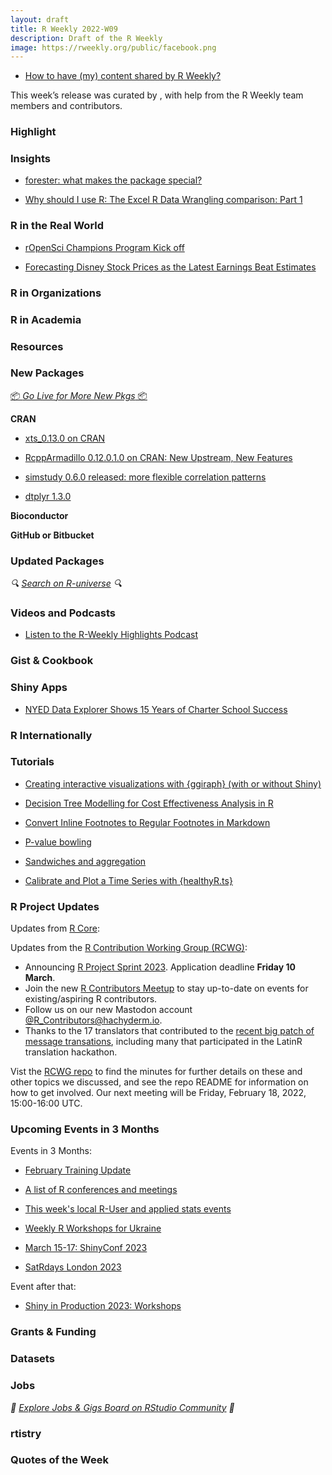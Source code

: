 ```yaml
---
layout: draft
title: R Weekly 2022-W09
description: Draft of the R Weekly
image: https://rweekly.org/public/facebook.png
---
```



+ [How to have (my) content shared by R Weekly?](https://github.com/rweekly/rweekly.org#how-to-have-my-content-shared-by-r-weekly)

This week’s release was curated by [](), with help from the R Weekly team members and contributors.



###  Highlight



### Insights

+ [forester: what makes the package special?](https://medium.com/responsibleml/forester-what-makes-the-package-special-9ece9b8a64d)

+ [Why should I use R: The Excel R Data Wrangling comparison: Part 1](https://www.jumpingrivers.com/blog/why-r-part-1/)

### R in the Real World

+ [rOpenSci Champions Program Kick off](https://ropensci.org/blog/2023/02/21/champions-program-kick-off/)

+ [Forecasting Disney Stock Prices as the Latest Earnings Beat Estimates](https://datageeek.com/2023/02/22/forecasting-disney-stock-prices-as-the-latest-earnings-beat-estimates/)

###  R in Organizations



###  R in Academia



###  Resources



###  New Packages

<p class="added-hostname"><a href="https://rweekly.org/live" target="_blank" class="externalLink">📦 <i>Go Live for More New Pkgs</i> 📦</a></p>


**CRAN**

+ [xts_0.13.0 on CRAN](https://blog.fosstrading.com/2023/02/xts-0-13-0-on-cran.html)

+ [RcppArmadillo 0.12.0.1.0 on CRAN: New Upstream, New Features](http://dirk.eddelbuettel.com/blog/2023/02/22/#rcpparmadillo_0.12.0.1.0)

+ [simstudy 0.6.0 released: more flexible correlation patterns](https://www.rdatagen.net/post/2023-02-21-flexible-correlation-generation-revisiting-block-matrices-for-temporal-patterns-in-simstudy/)

+ [dtplyr 1.3.0](https://www.tidyverse.org/blog/2023/02/dtplyr-1-3-0/)

**Bioconductor**



**GitHub or Bitbucket**



### Updated Packages

<i>🔍 [Search on R-universe](https://r-universe.dev/search/) 🔍</i>

###  Videos and Podcasts

- [Listen to the R-Weekly Highlights Podcast](https://rweekly.fireside.fm/)


### Gist & Cookbook



### Shiny Apps

+ [NYED Data Explorer Shows 15 Years of Charter School Success](https://redwallanalytics.com/2023/02/22/nyed-data-explorer-shows-15-years-of-charter-school-success/)

### R Internationally



###  Tutorials

+ [Creating interactive visualizations with {ggiraph} (with or without Shiny)](https://albert-rapp.de/posts/ggplot2-tips/17_ggiraph/17_ggiraph.html)

- [Decision Tree Modelling for Cost Effectiveness Analysis in R](https://jacobsmithecon.wordpress.com/2023/02/21/decision-tree-modelling-for-cost-effectiveness-analysis-in-r/)

+ [Convert Inline Footnotes to Regular Footnotes in Markdown](https://yihui.org/en/2023/02/markdown-footnotes/)

+ [P-value bowling](https://www.sumsar.net/blog/p-value-bowling/)

+ [Sandwiches and aggregation](https://notstatschat.rbind.io/2023/02/21/sandwiches-and-aggregation/)

+ [Calibrate and Plot a Time Series with {healthyR.ts}](https://www.spsanderson.com/steveondata/posts/rtip-2023-02-22/index.html)


<!--<div class="post-more-begin></div><div class="post-more-end"></div>-->

###  R Project Updates

Updates from [R Core](http://developer.r-project.org/blosxom.cgi/R-devel/NEWS):

Updates from the [R Contribution Working Group (RCWG)](https://contributor.r-project.org/working-group): 
 - Announcing [R Project Sprint 2023](https://contributor.r-project.org/r-project-sprint-2023/). Application deadline **Friday 10 March**.
 - Join the new [R Contributors Meetup](https://www.meetup.com/r-contributors) to stay up-to-date on events for existing/aspiring R contributors.
 - Follow us on our new Mastodon account [@R_Contributors@hachyderm.io](https://hachyderm.io/@R_Contributors).
 - Thanks to the 17 translators that contributed to the [recent big patch of message transations](https://github.com/r-devel/r-svn/commit/dd4ed6ffc9b620c7b4a92f8cb9dab9ecc8b5890c), including many that participated in the LatinR translation hackathon.

Vist the [RCWG repo](https://github.com/r-devel/rcontribution) to find the minutes for further details on these and other topics we discussed, and see the repo README for information on how to get involved. Our next meeting will be Friday, February 18, 2022, 15:00-16:00 UTC.

###  Upcoming Events in 3 Months

Events in 3 Months:


+ [February Training Update](https://www.jumpingrivers.com/blog/february-training-update/)

+ [A list of R conferences and meetings](https://jumpingrivers.github.io/meetingsR/events.html)

+ [This week's local R-User and applied stats events](https://community.rstudio.com/c/irl)

+ [Weekly R Workshops for Ukraine](https://sites.google.com/view/dariia-mykhailyshyna/main/r-workshops-for-ukraine)

+ [March 15-17: ShinyConf 2023](https://shinyconf.appsilon.com/registration/?utm_medium=social&utm_source=twitter&utm_campaign=register-sm)

+ [SatRdays London 2023](https://www.jumpingrivers.com/blog/satrdays-london/)


Event after that: 

+ [Shiny in Production 2023: Workshops](https://www.jumpingrivers.com/blog/sip23-workshops/)


### Grants & Funding


### Datasets


### Jobs

<i>💼 [Explore Jobs & Gigs Board on RStudio Community](https://community.rstudio.com/c/jobs/) 💼</i>

###  rtistry


###  Quotes of the Week
